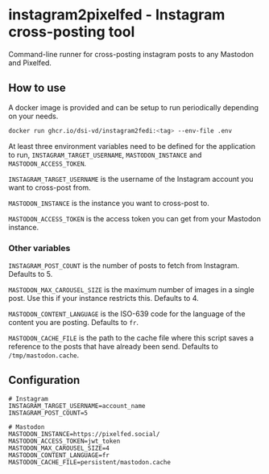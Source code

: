 # instagram2pixelfed - Instagram cross-posting tool

Command-line runner for cross-posting instagram posts to any Mastodon and Pixelfed.

## How to use

A docker image is provided and can be setup to run periodically depending on your needs.

```bash
docker run ghcr.io/dsi-vd/instagram2fedi:<tag> --env-file .env
```

At least three environment variables need to be defined for the application to run,
`INSTAGRAM_TARGET_USERNAME`, `MASTODON_INSTANCE` and `MASTODON_ACCESS_TOKEN`.

`INSTAGRAM_TARGET_USERNAME` is the username of the Instagram account you want to cross-post from.

`MASTODON_INSTANCE` is the instance you want to cross-post to.

`MASTODON_ACCESS_TOKEN` is the access token you can get from your Mastodon instance.

### Other variables

`INSTAGRAM_POST_COUNT` is the number of posts to fetch from Instagram. Defaults to 5.

`MASTODON_MAX_CAROUSEL_SIZE` is the maximum number of images in a single post.
Use this if your instance restricts this. Defaults to 4.

`MASTODON_CONTENT_LANGUAGE` is the ISO-639 code for the language of the content
you are posting. Defaults to `fr`.

`MASTODON_CACHE_FILE` is the path to the cache file where this script saves a reference 
to the posts that have already been send. Defaults to `/tmp/mastodon.cache`.

## Configuration

```dotenv
# Instagram
INSTAGRAM_TARGET_USERNAME=account_name
INSTAGRAM_POST_COUNT=5

# Mastodon
MASTODON_INSTANCE=https://pixelfed.social/
MASTODON_ACCESS_TOKEN=jwt_token
MASTODON_MAX_CAROUSEL_SIZE=4
MASTODON_CONTENT_LANGUAGE=fr
MASTODON_CACHE_FILE=persistent/mastodon.cache
```
